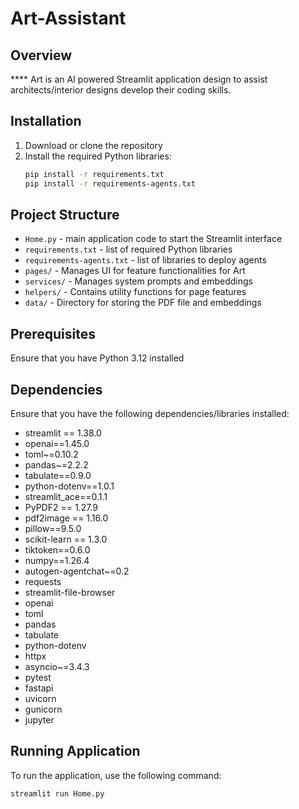 # Art-Assistant

## Overview
**** Art is an AI powered Streamlit application design to assist architects/interior designs develop their coding skills. 

## Installation
1. Download or clone the repository
2. Install the required Python libraries:
    ```bash
    pip install -r requirements.txt
    pip install -r requirements-agents.txt
    ```

## Project Structure
- `Home.py` - main application code to start the Streamlit interface
- `requirements.txt` - list of required Python libraries
- `requirements-agents.txt` - list of libraries to deploy agents
- `pages/` - Manages UI for feature functionalities for Art
- `services/` - Manages system prompts and embeddings
- `helpers/` - Contains utility functions for page features
- `data/` - Directory for storing the PDF file and embeddings

## Prerequisites
Ensure that you have Python 3.12 installed

## Dependencies
Ensure that you have the following dependencies/libraries installed:
- streamlit == 1.38.0
- openai==1.45.0
- toml~=0.10.2
- pandas~=2.2.2
- tabulate==0.9.0
- python-dotenv==1.0.1
- streamlit_ace==0.1.1
- PyPDF2 == 1.27.9
- pdf2image == 1.16.0
- pillow==9.5.0
- scikit-learn == 1.3.0
- tiktoken==0.6.0
- numpy==1.26.4
- autogen-agentchat~=0.2
- requests
- streamlit-file-browser
- openai 
- toml 
- pandas 
- tabulate 
- python-dotenv 
- httpx 
- asyncio~=3.4.3 
- pytest 
- fastapi 
- uvicorn 
- gunicorn
- jupyter

## Running Application
To run the application, use the following command:
```bash
streamlit run Home.py
```